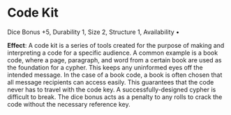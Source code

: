 # Code Kit

Dice Bonus +5, Durability 1, Size 2, Structure 1, Availability •

**Effect**: A code kit is a series of tools created for the
purpose of making and interpreting a code for a specific
audience. A common example is a book code, where a page,
paragraph, and word from a certain book are used as the
foundation for a cypher. This keeps any uninformed eyes off
the intended message. In the case of a book code, a book is
often chosen that all message recipients can access easily. This
guarantees that the code never has to travel with the code key.
A successfully-designed cypher is difficult to break. The
dice bonus acts as a penalty to any rolls to crack the code
without the necessary reference key. 